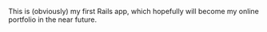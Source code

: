 This is (obviously) my first Rails app, which hopefully will become my online portfolio in the near future.
